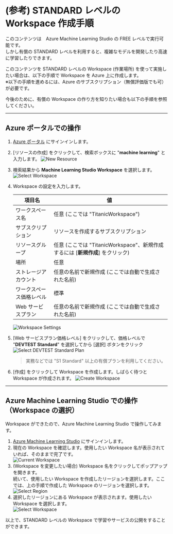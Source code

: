 # (参考) STANDARD レベルの Workspace 作成手順

このコンテンツは　Azure Machine Learning Studio の FREE レベルで実行可能です。  
しかし有償の STANDARD レベルを利用すると、複雑なモデルを開発したり高速に学習したりできます。

このコンテンツを STANDARD レベルの Workspace (作業場所) を使って実施したい場合は、以下の手順で Workspace を Azure 上に作成します。  
※以下の手順を進めるには、Azure のサブスクリプション（無償評価版でも可）が必要です。

今後のために、有償の Workspace の作り方を知りたい場合も以下の手順を参照してください。

---

## Azure ポータルでの操作

1. [Azure ポータル](https://portal.azure.com/) にサインインします。
2. [リソースの作成] をクリックして、検索ボックスに "**machine learning**" と入力します。
   ![New Resource](./images/a01/azure_new_resouce.jpg)  
3. 検索結果から **Machine Learning Studio Workspace** を選択します。
![Select Workspace](./images/a01/select_mlstudio_workspace.jpg)  
4. Workspace の設定を入力します。

   |項目名|値|
   |---|---|
   |ワークスペース名|任意 (ここでは "TitanicWorkspace")|
   |サブスクリプション|リソースを作成するサブスクリプション|
   |リソースグループ|任意 (ここでは "TitanicWorkspace"、新規作成するには [**新規作成**] をクリック)|
   |場所|任意|
   |ストレージアカウント|任意の名前で新規作成 (ここでは自動で生成された名前)|
   |ワークスペース価格レベル|標準|
   |Web サービスプラン|任意の名前で新規作成 (ここでは自動で生成された名前)|

    ![Workspace Settings](./images/a01/workspace_settings.jpg)
  
5. [Web サービスプラン価格レベル] をクリックして、価格レベルで "**DEVTEST Standard**" を選択してから [選択] ボタンをクリック  
   ![Select DEVTEST Standard Plan](./images/a01/select_devtest_standard_plan.jpg)

   > 実務などでは "S1 Standard" 以上の有償プランを利用してください。
6. [作成] をクリックして Workspace を作成します。しばらく待つと Workspace が作成されます。
   ![Create Workspace](./images/a01/create_workspace.jpg)

---

## Azure Machine Learning Studio での操作（Workspace の選択）

Workspace ができたので、Azure Machine Learning Studio で操作してみます。

1. [Azure Machine Learning Studio](https://studio.azureml.net/) にサインインします。
2. 現在の Workspace を確認します。使用したい Workspace 名が表示されていれば、そのままで完了です。  
   ![Current Workspace](./images/a01/studio_workspace.jpg)  
3. (Workspace を変更したい場合) Workspace 名をクリックしてポップアップを開きます。  
続いて、使用したい Workspace を作成したリージョンを選択します。ここでは、上の手順で作成した Workspace のリージョンを選択します。  
   ![Select Region](./images/a01/studio_select_region.jpg)  
4. 選択したリージョンにある Workspace が表示されます。使用したい Workspace を選択します。  
   ![Select Workspace](./images/a01/studio_select_workspace.jpg)

以上で、STANDARD レベルの Workspace で学習やサービスの公開をすることができます。